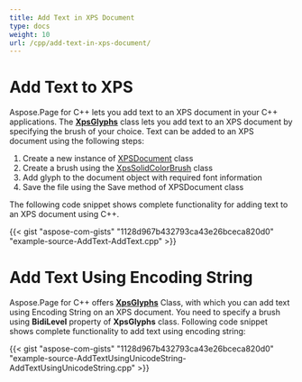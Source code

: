 ```yaml
---
title: Add Text in XPS Document
type: docs
weight: 10
url: /cpp/add-text-in-xps-document/
---
```


# **Add Text to XPS**
Aspose.Page for C++ lets you add text to an XPS document in your C++ applications. The [**XpsGlyphs**](https://apireference.aspose.com/page/cpp/class/aspose.page.x_p_s.xps_model.xps_glyphs) class lets you add text to an XPS document by specifying the brush of your choice. Text can be added to an XPS document using the following steps:

1. Create a new instance of [XPSDocument](https://apireference.aspose.com/page/cpp/class/aspose.page.x_p_s.xps_document) class
1. Create a brush using the [XpsSolidColorBrush](https://apireference.aspose.com/page/cpp/class/aspose.page.x_p_s.xps_model.xps_solid_color_brush) class
1. Add glyph to the document object with required font information
1. Save the file using the Save method of XPSDocument class

The following code snippet shows complete functionality for adding text to an XPS document using C++.



{{< gist "aspose-com-gists" "1128d967b432793ca43e26bceca820d0" "example-source-AddText-AddText.cpp" >}}
# **Add Text Using Encoding String**
Aspose.Page for C++ offers [**XpsGlyphs**](https://apireference.aspose.com/page/cpp/class/aspose.page.x_p_s.xps_model.xps_glyphs) Class, with which you can add text using Encoding String on an XPS document. You need to specify a brush using **BidiLevel** property of **XpsGlyphs** class. Following code snippet shows complete functionality to add text using encoding string:



{{< gist "aspose-com-gists" "1128d967b432793ca43e26bceca820d0" "example-source-AddTextUsingUnicodeString-AddTextUsingUnicodeString.cpp" >}}
